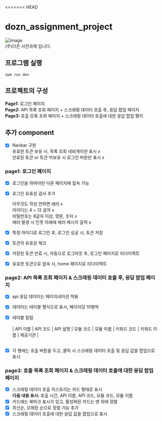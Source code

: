<<<<<<< HEAD
# dozn_assignment_project
![image](https://github.com/user-attachments/assets/ed4b0703-9b65-461f-902e-1a42f1a22cba)
<br/> (주)더즌 사전과제 입니다. <br/>

## 프로그램 실행
```
npm run dev
```

## 프로젝트의 구성
**Page1:**  로그인 페이지 <br/>
**Page2:**  API 목록 조회 페이지 + 스크래핑 데이터 호출 후, 응답 팝업 페이지<br/>
**Page3:**  호출 모록 조회 페이지 + 스크래핑 데이터 호출에 대한 응답 팝업 펭지<br/>

## 추가 component
- [x] Navbar 구현
      <li/> 유효한 토큰 보유 시, 목록 조회 네비게이션 표시 x 
      <li/> 만료된 토큰 or 토큰 미보유 시 로그인 버튼만 표시 x 

### page1: 로그인 페이지
- [x] 로그인을 하여야만 다른 페이지에 접속 가능
- [x] 로그인 유효성 검사 추가 
      <li/> 아무것도 작성 안하면 에러 x
      <li/> 아이디는 4 ~ 12 글자 x
      <li/> 비밀번호는 8글자 이상, 영문, 숫자 x
      <li/> 에러 발생 시 인풋 아래에 에러 메시지 출력 x

- [x] 특정 아이디로 로그인 후, 로그인 성공 시, 토큰 저장
- [x] 토큰의 유효성 체크
- [X] 저장된 토큰 만료 시, 자동으로 로그아웃 후, 로그인 페이지로 리다이렉트
- [x] 유효한 토큰으로 접속 시, home 페이지로 리다이렉트
      

### page2: API 목록 조회 페이지 &  스크레핑 데이터 호출 후, 응답 팝업 페이지
- [x] api 응답 데이터는 페이지네이션 적용
- [x] 데이터는 테이블 형식으로 표시, 페이지당 10행씩
- [x] 테이블 칼럼
  <br/> <br/>
  | API 이름 | API 코드 | API 설명 | 모듈 코드 | 모듈 이름 | 키워드 코드 | 키워드 이름 | 제공기관 |
  <br/><br/>
- [x] 각 행에는 호출 버튼을 두고, 클릭 시 스크래핑 데이터 호출 및 응답 값을 팝업으로 표시


### page3: 호출 목록 조회 페이지 & 스크레핑 데이터 호출에 대한 응답 팝업 페이지
- [x] 스크래핑 데이터 호출 히스토리는 카드 형태로 표시 <br/>
      **다음 내용 표시:** 호출 시간, API 이름, API 코드, 모듈 코드, 모듈 이름
- [x] 카드에는 북마크 표시가 있고, 활성화된 카드는 맨 위에 정렬
- [x] 최신순, 오래된 순으로 정렬 기능 추가
- [x] 스크래핑 데이터 호출에 대한 응답 값을 팝업으로 표시
